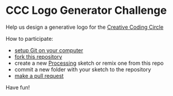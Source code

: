 
CCC Logo Generator Challenge
============================

Help us design a generative logo for the [Creative Coding
Circle](http://creativecodingcircle.wordpress.com)

How to participate:

 * [setup Git on your computer](https://help.github.com/articles/set-up-git/)
 * [fork this repository](https://help.github.com/articles/fork-a-repo/)
 * create a new [Processing](http://processing.org) sketch or remix one from this repo
 * commit a new folder with your sketch to the repository
 * [make a pull request](https://help.github.com/articles/about-pull-requests/)

Have fun!
 
